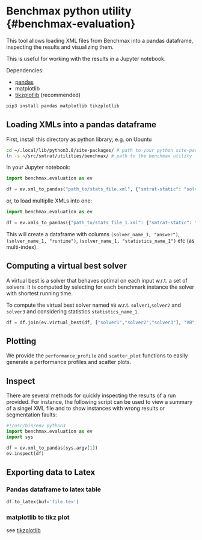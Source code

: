 # Benchmax python utility {#benchmax-evaluation}

This tool allows loading XML files from Benchmax into a pandas dataframe, inspecting the results and visualizing them.

This is useful for working with the results in a Jupyter notebook.

Dependencies:

* [pandas](https://pandas.pydata.org/)
* matplotlib
* [tikzplotlib](https://github.com/nschloe/tikzplotlib) (recommended)

```bash
pip3 install pandas matplotlib tikzplotlib
```

## Loading XMLs into a pandas dataframe

First, install this directory as python library; e.g. on Ubuntu
```bash
cd ~/.local/lib/python3.8/site-packages/ # path to your python site-packages directory
ln -s ~/src/smtrat/utilities/benchmax/ # path to the benchmax utility
```

In your Jupyter notebook:

```python
import benchmax.evaluation as ev

df = ev.xml_to_pandas("path_to/stats_file.xml", {"smtrat-static": "solver_name"}, ["statistics_name_1","statistics_name_2"]) # second and third parameter is optional
```

or, to load multiplle XMLs into one:

```python
import benchmax.evaluation as ev

df = ev.xmls_to_pandas({"path_to/stats_file_1.xml": {"smtrat-static": "solver_name_1"}, "path_to/stats_file_2.xml": {"smtrat-static": "solver_name_2"}}, ["statistics_name_1","statistics_name_2"]) # second parameter is optional
```

This will create a dataframe with columns `(solver_name_1, "answer")`, `(solver_name_1, "runtime")`, `(solver_name_1, "statistics_name_1")` etc (as multi-index).

## Computing a virtual best solver

A virtual best is a solver that behaves optimal on each input w.r.t. a set of solvers. It is computed by selecting for each benchmark instance the solver with shortest running time. 

To compute the virtual best solver named `VB` w.r.t. `solver1`,`solver2` and `solver3` and considering statistics `statistics_name_1`.

```python
df = df.join(ev.virtual_best(df, ["solver1","solver2","solver3"], "VB", ['statistics_name_1']))
```

## Plotting

We provide the `performance_profile` and `scatter_plot` functions to easily generate a performance profiles and scatter plots.

## Inspect

There are several methods for quickly inspecting the results of a run provided. For instance, the following script can be used to view a summary of a singel XML file and to show instances with wrong results or segmentation faults:

```python
#!/usr/bin/env python3
import benchmax.evaluation as ev
import sys

df = ev.xml_to_pandas(sys.argv[1])
ev.inspect(df)
```

## Exporting data to Latex

### Pandas dataframe to latex table
```python
df.to_latex(buf='file.tex')
```

### matplotlib to tikz plot

see [tikzplotlib](https://github.com/nschloe/tikzplotlib)
